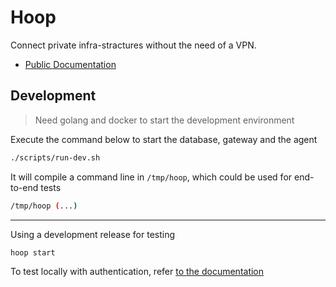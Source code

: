 # Hoop

Connect private infra-stractures without the need of a VPN.

- [Public Documentation](https://hoop.dev/docs)

## Development

> Need golang and docker to start the development environment

Execute the command below to start the database, gateway and the agent

```sh
./scripts/run-dev.sh
```

It will compile a command line in `/tmp/hoop`, which could be used for end-to-end tests

```sh
/tmp/hoop (...)
```

---

Using a development release for testing

```sh
hoop start
```

To test locally with authentication, refer [to the documentation](https://hoop.dev/docs/configuring/auth-auth0)
